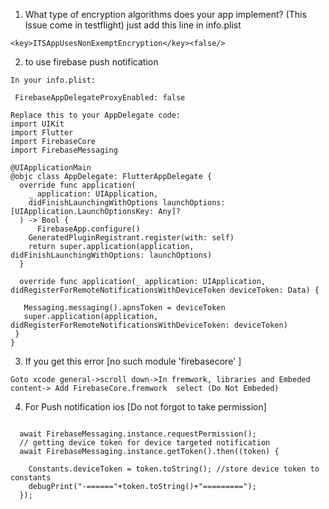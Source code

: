 1. What type of encryption algorithms does your app implement? (This Issue come in testflight)
just add this line in info.plist
```
<key>ITSAppUsesNonExemptEncryption</key><false/>
```

2. to use firebase push notification
```
In your info.plist:

 FirebaseAppDelegateProxyEnabled: false

Replace this to your AppDelegate code:
import UIKit
import Flutter
import FirebaseCore
import FirebaseMessaging

@UIApplicationMain
@objc class AppDelegate: FlutterAppDelegate {
  override func application(
    _ application: UIApplication,
    didFinishLaunchingWithOptions launchOptions: [UIApplication.LaunchOptionsKey: Any]?
  ) -> Bool {
      FirebaseApp.configure()
    GeneratedPluginRegistrant.register(with: self)
    return super.application(application, didFinishLaunchingWithOptions: launchOptions)
  }

  override func application(_ application: UIApplication, didRegisterForRemoteNotificationsWithDeviceToken deviceToken: Data) {

   Messaging.messaging().apnsToken = deviceToken
   super.application(application, didRegisterForRemoteNotificationsWithDeviceToken: deviceToken)
 }
}

```
3. If you get this error [no such module 'firebasecore' ]
```
Goto xcode general->scroll down->In fremwork, libraries and Embeded content-> Add FirebaseCore.fremwork  select (Do Not Embeded)
```



4. For Push notification ios [Do not forgot to take permission]
```

  await FirebaseMessaging.instance.requestPermission();
  // getting device token for device targeted notification
  await FirebaseMessaging.instance.getToken().then((token) {
    
    Constants.deviceToken = token.toString(); //store device token to constants
    debugPrint("-======"+token.toString()+"=========");
  });
```
